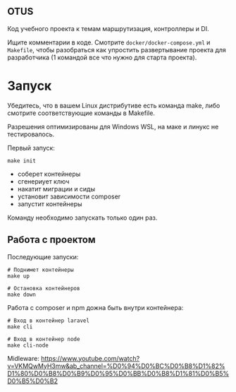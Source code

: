 ## OTUS
Код учебного проекта к темам маршрутизация, контроллеры и DI.

Ищите комментарии в коде.
Смотрите `docker/docker-compose.yml` и `Makefile`, чтобы разобраться как упростить развертывание проекта для разработчика (1 командой все что нужно для старта проекта).

# Запуск
Убедитесь, что в вашем Linux дистрибутиве есть команда make, либо смотрите соответствующие команды в Makefile.

Разрешения оптимизированы для Windows WSL, на маке и линукс не тестировалось.

Первый запуск:
```shell
make init
```
- соберет контейнеры
- сгенериует ключ
- накатит миграции и сиды
- установит зависимости composer
- запустит контейнеры

Команду необходимо запускать только один раз.

## Работа с проектом

Последующие запуски:
```shell
# Поднимет контейнеры
make up
```

```shell
# Остановка контейнеров
make down
```

Работа с composer и npm дожна быть внутри контейнера:
```shell
# Вход в контейнер laravel
make cli

# Вход в контейнер node
make cli-node
```


Midleware: 
https://www.youtube.com/watch?v=VKMQwMyH3mw&ab_channel=%D0%94%D0%BC%D0%B8%D1%82%D1%80%D0%B8%D0%B9%D0%95%D0%BB%D0%B8%D1%81%D0%B5%D0%B5%D0%B2
